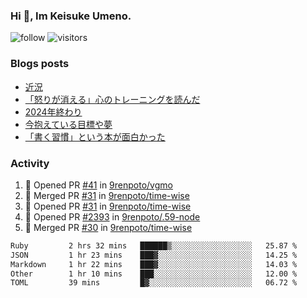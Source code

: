 ### Hi 👋, Im Keisuke Umeno.

<!--
**9renpoto/9renpoto** is a ✨ _special_ ✨ repository because its `README.md` (this file) appears on your GitHub profile.

Here are some ideas to get you started:

- 🔭 I’m currently working on ...
- 🌱 I’m currently learning ...
- 👯 I’m looking to collaborate on ...
- 🤔 I’m looking for help with ...
- 💬 Ask me about ...
- 📫 How to reach me: ...
- 😄 Pronouns: ...
- ⚡ Fun fact: ...
-->

![follow](https://img.shields.io/github/followers/9renpoto?label=Follow&style=social)
![visitors](https://komarev.com/ghpvc/?username=9renpoto&label=Profile%20views&color=0e75b6&style=flat)

### Blogs posts

<!-- BLOG-POST-LIST:START -->
- [近況](https://9renpoto.win/entry/2025/04/05/current_status)
- [「怒りが消える」心のトレーニングを読んだ](https://9renpoto.win/entry/2025/02/01/anger-management)
- [2024年終わり](https://9renpoto.win/entry/2024/12/31/2024-end)
- [今抱えている目標や夢](https://9renpoto.win/entry/2024/12/02/objective)
- [「書く習慣」という本が面白かった](https://9renpoto.win/entry/2024/11/11/leave_a_feeling_sad)
<!-- BLOG-POST-LIST:END -->

### Activity

<!--START_SECTION:activity-->
1. 💪 Opened PR [#41](https://github.com/9renpoto/vgmo/pull/41) in [9renpoto/vgmo](https://github.com/9renpoto/vgmo)
2. 🎉 Merged PR [#31](https://github.com/9renpoto/time-wise/pull/31) in [9renpoto/time-wise](https://github.com/9renpoto/time-wise)
3. 💪 Opened PR [#31](https://github.com/9renpoto/time-wise/pull/31) in [9renpoto/time-wise](https://github.com/9renpoto/time-wise)
4. 💪 Opened PR [#2393](https://github.com/9renpoto/.59-node/pull/2393) in [9renpoto/.59-node](https://github.com/9renpoto/.59-node)
5. 🎉 Merged PR [#30](https://github.com/9renpoto/time-wise/pull/30) in [9renpoto/time-wise](https://github.com/9renpoto/time-wise)
<!--END_SECTION:activity-->

<!--START_SECTION:waka-->

```txt
Ruby         2 hrs 32 mins   ██████▒░░░░░░░░░░░░░░░░░░   25.87 %
JSON         1 hr 23 mins    ███▓░░░░░░░░░░░░░░░░░░░░░   14.25 %
Markdown     1 hr 22 mins    ███▓░░░░░░░░░░░░░░░░░░░░░   14.03 %
Other        1 hr 10 mins    ███░░░░░░░░░░░░░░░░░░░░░░   12.00 %
TOML         39 mins         █▓░░░░░░░░░░░░░░░░░░░░░░░   06.72 %
```

<!--END_SECTION:waka-->
